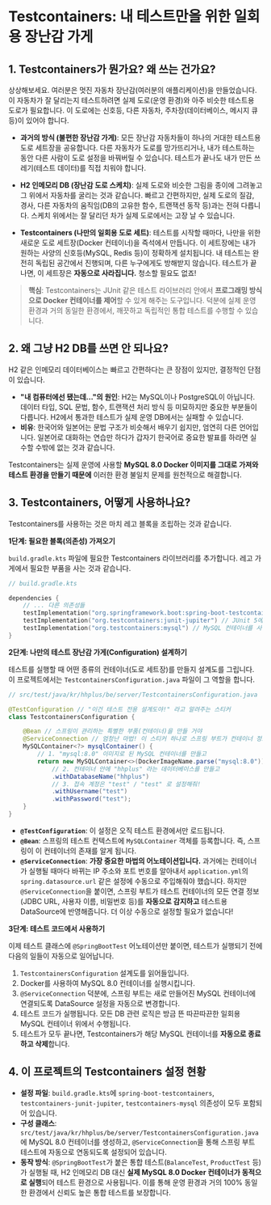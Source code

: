 # Testcontainers: 내 테스트만을 위한 일회용 장난감 가게

## 1. Testcontainers가 뭔가요? 왜 쓰는 건가요?

상상해보세요. 여러분은 멋진 자동차 장난감(여러분의 애플리케이션)을 만들었습니다. 이 자동차가 잘 달리는지 테스트하려면 실제 도로(운영 환경)와 아주 비슷한 테스트용 도로가 필요합니다. 이 도로에는 신호등, 다른 자동차, 주차장(데이터베이스, 메시지 큐 등)이 있어야 합니다.

- **과거의 방식 (불편한 장난감 가게)**: 모든 장난감 자동차들이 하나의 거대한 테스트용 도로 세트장을 공유합니다. 다른 자동차가 도로를 망가뜨리거나, 내가 테스트하는 동안 다른 사람이 도로 설정을 바꿔버릴 수 있습니다. 테스트가 끝나도 내가 만든 쓰레기(테스트 데이터)를 직접 치워야 합니다.

- **H2 인메모리 DB (장난감 도로 스케치)**: 실제 도로와 비슷한 그림을 종이에 그려놓고 그 위에서 자동차를 굴리는 것과 같습니다. 빠르고 간편하지만, 실제 도로의 질감, 경사, 다른 자동차의 움직임(DB의 고유한 함수, 트랜잭션 동작 등)과는 전혀 다릅니다. 스케치 위에서는 잘 달리던 차가 실제 도로에서는 고장 날 수 있습니다.

- **Testcontainers (나만의 일회용 도로 세트)**: 테스트를 시작할 때마다, 나만을 위한 새로운 도로 세트장(Docker 컨테이너)을 즉석에서 만듭니다. 이 세트장에는 내가 원하는 사양의 신호등(MySQL, Redis 등)이 정확하게 설치됩니다. 내 테스트는 완전히 독립된 공간에서 진행되며, 다른 누구에게도 방해받지 않습니다. 테스트가 끝나면, 이 세트장은 **자동으로 사라집니다.** 청소할 필요도 없죠!

> **핵심**: Testcontainers는 JUnit 같은 테스트 라이브러리 안에서 **프로그래밍 방식으로 Docker 컨테이너를 제어**할 수 있게 해주는 도구입니다. 덕분에 실제 운영 환경과 거의 동일한 환경에서, 깨끗하고 독립적인 통합 테스트를 수행할 수 있습니다.

## 2. 왜 그냥 H2 DB를 쓰면 안 되나요?

H2 같은 인메모리 데이터베이스는 빠르고 간편하다는 큰 장점이 있지만, 결정적인 단점이 있습니다.

- **"내 컴퓨터에선 됐는데..."의 원인**: H2는 MySQL이나 PostgreSQL이 아닙니다. 데이터 타입, SQL 문법, 함수, 트랜잭션 처리 방식 등 미묘하지만 중요한 부분들이 다릅니다. H2에서 통과한 테스트가 실제 운영 DB에서는 실패할 수 있습니다.
- **비유**: 한국어와 일본어는 문법 구조가 비슷해서 배우기 쉽지만, 엄연히 다른 언어입니다. 일본어로 대화하는 연습만 하다가 갑자기 한국어로 중요한 발표를 하라면 실수할 수밖에 없는 것과 같습니다.

Testcontainers는 실제 운영에 사용할 **MySQL 8.0 Docker 이미지를 그대로 가져와 테스트 환경을 만들기 때문에** 이러한 환경 불일치 문제를 원천적으로 해결합니다.

## 3. Testcontainers, 어떻게 사용하나요?

Testcontainers를 사용하는 것은 마치 레고 블록을 조립하는 것과 같습니다.

**1단계: 필요한 블록(의존성) 가져오기**

`build.gradle.kts` 파일에 필요한 Testcontainers 라이브러리를 추가합니다. 레고 가게에서 필요한 부품을 사는 것과 같습니다.

```kotlin
// build.gradle.kts

dependencies {
    // ... 다른 의존성들
    testImplementation("org.springframework.boot:spring-boot-testcontainers") // 스프링 부트와 Testcontainers를 쉽게 연결해주는 접착제
    testImplementation("org.testcontainers:junit-jupiter") // JUnit 5에서 Testcontainers를 사용하기 위한 부품
    testImplementation("org.testcontainers:mysql") // MySQL 컨테이너를 사용하기 위한 특수 부품
}
```

**2단계: 나만의 테스트 장난감 가게(Configuration) 설계하기**

테스트를 실행할 때 어떤 종류의 컨테이너(도로 세트장)를 만들지 설계도를 그립니다. 이 프로젝트에서는 `TestcontainersConfiguration.java` 파일이 그 역할을 합니다.

```java
// src/test/java/kr/hhplus/be/server/TestcontainersConfiguration.java

@TestConfiguration // "이건 테스트 전용 설계도야!" 라고 알려주는 스티커
class TestcontainersConfiguration {

	@Bean // 스프링이 관리하는 특별한 부품(컨테이너)을 만들 거야
	@ServiceConnection // 엄청난 마법! 이 스티커 하나로 스프링 부트가 컨테이너 정보를 알아서 가져가. (JDBC URL, username, password 등)
	MySQLContainer<?> mysqlContainer() {
        // 1. "mysql:8.0" 이미지로 된 MySQL 컨테이너를 만들고
		return new MySQLContainer<>(DockerImageName.parse("mysql:8.0"))
            // 2. 컨테이너 안에 "hhplus" 라는 데이터베이스를 만들고
			.withDatabaseName("hhplus")
            // 3. 접속 계정은 "test" / "test" 로 설정해줘!
			.withUsername("test")
			.withPassword("test");
	}
}
```

- **`@TestConfiguration`**: 이 설정은 오직 테스트 환경에서만 로드됩니다.
- **`@Bean`**: 스프링의 테스트 컨텍스트에 `MySQLContainer` 객체를 등록합니다. 즉, 스프링이 이 컨테이너의 존재를 알게 됩니다.
- **`@ServiceConnection`**: **가장 중요한 마법의 어노테이션입니다.** 과거에는 컨테이너가 실행될 때마다 바뀌는 IP 주소와 포트 번호를 알아내서 `application.yml`의 `spring.datasource.url` 같은 설정에 수동으로 주입해줘야 했습니다. 하지만 `@ServiceConnection`을 붙이면, 스프링 부트가 테스트 컨테이너의 모든 연결 정보(JDBC URL, 사용자 이름, 비밀번호 등)를 **자동으로 감지하고** 테스트용 DataSource에 반영해줍니다. 더 이상 수동으로 설정할 필요가 없습니다!

**3단계: 테스트 코드에서 사용하기**

이제 테스트 클래스에 `@SpringBootTest` 어노테이션만 붙이면, 테스트가 실행되기 전에 다음의 일들이 자동으로 일어납니다.

1.  `TestcontainersConfiguration` 설계도를 읽어들입니다.
2.  Docker를 사용하여 MySQL 8.0 컨테이너를 실행시킵니다.
3.  `@ServiceConnection` 덕분에, 스프링 부트는 새로 만들어진 MySQL 컨테이너에 연결되도록 DataSource 설정을 자동으로 변경합니다.
4.  테스트 코드가 실행됩니다. 모든 DB 관련 로직은 방금 뜬 따끈따끈한 일회용 MySQL 컨테이너 위에서 수행됩니다.
5.  테스트가 모두 끝나면, Testcontainers가 해당 MySQL 컨테이너를 **자동으로 종료하고 삭제**합니다.

## 4. 이 프로젝트의 Testcontainers 설정 현황

- **설정 파일**: `build.gradle.kts`에 `spring-boot-testcontainers`, `testcontainers-junit-jupiter`, `testcontainers-mysql` 의존성이 모두 포함되어 있습니다.
- **구성 클래스**: `src/test/java/kr/hhplus/be/server/TestcontainersConfiguration.java`에 MySQL 8.0 컨테이너를 생성하고, `@ServiceConnection`을 통해 스프링 부트 테스트에 자동으로 연동되도록 설정되어 있습니다.
- **동작 방식**: `@SpringBootTest`가 붙은 통합 테스트(`BalanceTest`, `ProductTest` 등)가 실행될 때, H2 인메모리 DB 대신 **실제 MySQL 8.0 Docker 컨테이너가 동적으로 실행**되어 테스트 환경으로 사용됩니다. 이를 통해 운영 환경과 거의 100% 동일한 환경에서 신뢰도 높은 통합 테스트를 보장합니다.
